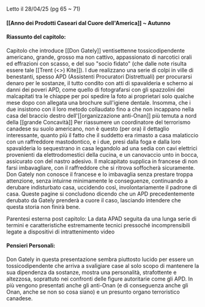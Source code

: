 Letto il 28/04/25 (pg 65 ~ 71)

#### [[Anno dei Prodotti Caseari dal Cuore dell'America]] ~ Autunno

#### Riassunto del capitolo:
Capitolo che introduce [[Don Gately]] ventisettenne tossicodipendente americano, grande, grosso ma non cattivo, appassionato di narcotici orali ed effrazioni con scasso, e del suo "socio fidato" (che dalle note risulta essere tale [[Trent (<<Quovadis>>) Kite]]). I due realizzano una serie di colpi in ville di benestanti, spesso APD (Assistenti Procuratori Distrettuali) per procurarsi denaro per le sostanze, il tutto condito con atti di spavalderia e scherno ai danni dei poveri APD, come quello di  fotografarsi con gli spazzolini dei malcapitati tra le chiappe per poi spedire la foto ai proprietari solo qualche mese dopo con allegata una brochure sull'igiene dentale.
Insomma, che i due insistono con il loro metodo collaudato fino a che non incappano nella casa del braccio destro dell'[[organizzazione anti-Onan]] più temuta a nord della [[grande Concavità]] Per riassumere un coordinatore del terrorismo canadese su suolo americano, non è questo (per ora) il dettaglio interessante, quanto più il fatto che il suddetto era rimasto a casa malaticcio con un raffreddore mastodontico, e i due, presi dalla foga e dalla loro spavalderia lo sequestrano in casa legandolo ad una sedia con cavi elettrici provenienti da elettrodomestici della cucina, e un canovaccio unto in bocca, assicurato con del nastro adesivo. Il malcapitato supplica in francese di non farsi imbavagliare, con il raffreddore che si ritrova soffocherà sicuramente. Don Gately non conosce il francese e lo imbavaglia senza prestare troppa attenzione, senza intuirne minimamente le conseguenze, continuando a derubare indisturbato casa, uccidendo così, involontariamente il padrone di casa.
Queste pagine si concludono dicendo che un APD precedentemente derubato da Gately prenderà a cuore il caso, lasciando intendere che questa storia non finirà bene.

Parentesi esterna post capitolo: La data APAD seguita da una lunga serie di termini e caratteristiche estremamente tecnici pressoché incomprensibili legate a dispositivi di intrattenimento video
#### Pensieri Personali:
Don Gately in questa presentazione sembra piuttosto lucido per essere un tossicodipendente che arriva a svaligiare case al solo scopo di mantenere la sua dipendenza da sostanze, mostra una personalità, strafottente e altezzosa, soprattuto nei confronti delle figure autoritarie come gli APD.
In più vengono presentati anche gli anti-Onan (e di conseguenza anche gli Onan, anche se non so cosa siano) e un presunto organo terroristico canadese.